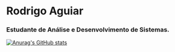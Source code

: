 # Rodrigo Aguiar
### Estudante de Análise e Desenvolvimento de Sistemas.

[![Anurag's GitHub stats](https://github-readme-stats.vercel.app/api?username=RodrigoCAguiar)](https://github.com/anuraghazra/github-readme-stats)

